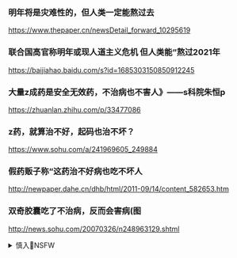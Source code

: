 ### 明年将是灾难性的，但人类一定能熬过去
https://www.thepaper.cn/newsDetail_forward_10295619

### 联合国高官称明年或现人道主义危机 但人类能“熬过2021年
https://baijiahao.baidu.com/s?id=1685303150850912245

### 大量z成药是安全无效药，不治病也不害人》——s科院朱恒p
https://zhuanlan.zhihu.com/p/33477086

### z药，就算治不好，起码也治不坏？
https://www.sohu.com/a/241969605_249884

### 假药贩子称“这药治不好病也吃不坏人
http://newpaper.dahe.cn/dhb/html/2011-09/14/content_582653.htm

### 双奇胶囊吃了不治病，反而会害病(图
http://news.sohu.com/20070326/n248963129.shtml

<details><summary>慎入🔞NSFW</summary>

Not Safe For Work
<img src="https://upload.wikimedia.org/wikipedia/commons/thumb/d/d3/Biohazard_Symbol_Specification.png/210px-Biohazard_Symbol_Specification.png">

<details><summary><b>风险自理Use At Your Own Risk🈲</summary>

### 见x土f
http://www.tianya.cn/2762529/bbs

### 张杰：讲真话的zg才会被世界尊重
https://www.boxun.com/news/gb/pubvp/2020/12/202012070943.shtml

李承p在他的文章《你删除得了世界，却删除不了尊严》中写道：说话是一种尊严，是记忆的尊严，是情感的尊严，是智力的尊严。可是不知何时，我们竟被删掉这份尊严。这个黑白颠倒，是非混淆的时代，让人们产生巨大不安：

可能是“宪zm主”，很长一段时间了，这么文明的词竟让一些人产生了生理反应，看到这词，第一时间便会联想到暴l、s颠、亡g，他们浑身发抖、两眼焦虑、四处弹压…可这个词正是mzd、周el这些开g领袖当年的追梦，这个词现在也正写于x法最耀眼之处。你们究竟怕什么，你们究竟有多认为它会给g和g带来诸多不妥，

 试想，当你站在那个叫缅甸的弹丸小国面前牛哄哄地说“我有亚洲第一高楼，你有吗”，它摇摇头；你说“我有航母，你有吗”，它摇摇头；你正想着还说些什么时，它反问：“我有z由说话的q利，你有吗…那时，你该多么没尊严。

### zg疫苗之王”：成功与财富幕布下的丑闻与争议
https://cn.nytimes.com/business/20201207/china-vaccine-astrazeneca/

</details>
</details>

